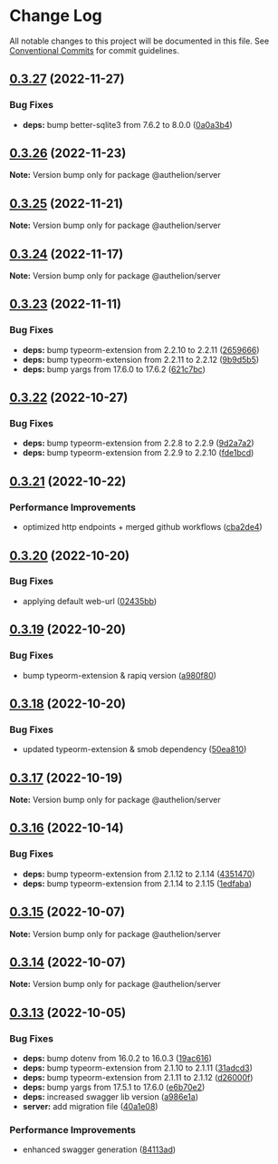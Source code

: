 # Change Log

All notable changes to this project will be documented in this file.
See [Conventional Commits](https://conventionalcommits.org) for commit guidelines.

## [0.3.27](https://github.com/Tada5hi/authelion/compare/@authelion/server@0.3.26...@authelion/server@0.3.27) (2022-11-27)


### Bug Fixes

* **deps:** bump better-sqlite3 from 7.6.2 to 8.0.0 ([0a0a3b4](https://github.com/Tada5hi/authelion/commit/0a0a3b4075c60864d55ac3e7f163b0c18c092e5a))





## [0.3.26](https://github.com/Tada5hi/authelion/compare/@authelion/server@0.3.25...@authelion/server@0.3.26) (2022-11-23)

**Note:** Version bump only for package @authelion/server





## [0.3.25](https://github.com/Tada5hi/authelion/compare/@authelion/server@0.3.24...@authelion/server@0.3.25) (2022-11-21)

**Note:** Version bump only for package @authelion/server





## [0.3.24](https://github.com/Tada5hi/authelion/compare/@authelion/server@0.3.23...@authelion/server@0.3.24) (2022-11-17)

**Note:** Version bump only for package @authelion/server





## [0.3.23](https://github.com/Tada5hi/authelion/compare/@authelion/server@0.3.22...@authelion/server@0.3.23) (2022-11-11)


### Bug Fixes

* **deps:** bump typeorm-extension from 2.2.10 to 2.2.11 ([2659666](https://github.com/Tada5hi/authelion/commit/26596666b0eb690494bc5299b3e437da7f14ea95))
* **deps:** bump typeorm-extension from 2.2.11 to 2.2.12 ([9b9d5b5](https://github.com/Tada5hi/authelion/commit/9b9d5b5692527aa4ed4fe357c5d6e0c5be513a5e))
* **deps:** bump yargs from 17.6.0 to 17.6.2 ([621c7bc](https://github.com/Tada5hi/authelion/commit/621c7bcb14e478dc98a780a45bab92f4077a1d14))





## [0.3.22](https://github.com/Tada5hi/authelion/compare/@authelion/server@0.3.21...@authelion/server@0.3.22) (2022-10-27)


### Bug Fixes

* **deps:** bump typeorm-extension from 2.2.8 to 2.2.9 ([9d2a7a2](https://github.com/Tada5hi/authelion/commit/9d2a7a24500b055a44c0894edb08666994127109))
* **deps:** bump typeorm-extension from 2.2.9 to 2.2.10 ([fde1bcd](https://github.com/Tada5hi/authelion/commit/fde1bcd60ec597fd7f842d8465478000591225eb))





## [0.3.21](https://github.com/Tada5hi/authelion/compare/@authelion/server@0.3.20...@authelion/server@0.3.21) (2022-10-22)


### Performance Improvements

* optimized http endpoints + merged github workflows ([cba2de4](https://github.com/Tada5hi/authelion/commit/cba2de47c9ecce74c42be21ae951f90264b982df))





## [0.3.20](https://github.com/Tada5hi/authelion/compare/@authelion/server@0.3.19...@authelion/server@0.3.20) (2022-10-20)


### Bug Fixes

* applying default web-url ([02435bb](https://github.com/Tada5hi/authelion/commit/02435bb9667d1450a0800ea883ed8e7297312458))





## [0.3.19](https://github.com/Tada5hi/authelion/compare/@authelion/server@0.3.18...@authelion/server@0.3.19) (2022-10-20)


### Bug Fixes

* bump typeorm-extension & rapiq version ([a980f80](https://github.com/Tada5hi/authelion/commit/a980f80c35cb6a581886d398e3e3317815507e3b))





## [0.3.18](https://github.com/Tada5hi/authelion/compare/@authelion/server@0.3.17...@authelion/server@0.3.18) (2022-10-20)


### Bug Fixes

* updated typeorm-extension & smob dependency ([50ea810](https://github.com/Tada5hi/authelion/commit/50ea810b4ffae39291ec29317e6f7da371dc875d))





## [0.3.17](https://github.com/Tada5hi/authelion/compare/@authelion/server@0.3.16...@authelion/server@0.3.17) (2022-10-19)

**Note:** Version bump only for package @authelion/server





## [0.3.16](https://github.com/Tada5hi/authelion/compare/@authelion/server@0.3.15...@authelion/server@0.3.16) (2022-10-14)


### Bug Fixes

* **deps:** bump typeorm-extension from 2.1.12 to 2.1.14 ([4351470](https://github.com/Tada5hi/authelion/commit/4351470990f88b7f2c5c46236369a3d96360271d))
* **deps:** bump typeorm-extension from 2.1.14 to 2.1.15 ([1edfaba](https://github.com/Tada5hi/authelion/commit/1edfabae3a95fec9073806494ae673574f682c04))





## [0.3.15](https://github.com/Tada5hi/authelion/compare/@authelion/server@0.3.14...@authelion/server@0.3.15) (2022-10-07)

**Note:** Version bump only for package @authelion/server





## [0.3.14](https://github.com/Tada5hi/authelion/compare/@authelion/server@0.3.13...@authelion/server@0.3.14) (2022-10-07)

**Note:** Version bump only for package @authelion/server





## [0.3.13](https://github.com/Tada5hi/authelion/compare/@authelion/server@0.3.12...@authelion/server@0.3.13) (2022-10-05)


### Bug Fixes

* **deps:** bump dotenv from 16.0.2 to 16.0.3 ([19ac616](https://github.com/Tada5hi/authelion/commit/19ac6162d463bf70a5b39ddfc606f09c78bf8692))
* **deps:** bump typeorm-extension from 2.1.10 to 2.1.11 ([31adcd3](https://github.com/Tada5hi/authelion/commit/31adcd30d6aa06512374c8e87b1f5e3e6674209b))
* **deps:** bump typeorm-extension from 2.1.11 to 2.1.12 ([d26000f](https://github.com/Tada5hi/authelion/commit/d26000f7242283259bb63a8b3b44c43194014199))
* **deps:** bump yargs from 17.5.1 to 17.6.0 ([e6b70e2](https://github.com/Tada5hi/authelion/commit/e6b70e218b5bbb685e59eaad1ecc093d5484c0cb))
* **deps:** increased swagger lib version ([a986e1a](https://github.com/Tada5hi/authelion/commit/a986e1a2b387bb6f30d42578ac8a98182493127d))
* **server:** add migration file ([40a1e08](https://github.com/Tada5hi/authelion/commit/40a1e08c87b527d6bf046c0d55a6b408f5e5b72b))


### Performance Improvements

* enhanced swagger generation ([84113ad](https://github.com/Tada5hi/authelion/commit/84113ad10c3c1a8164772216cf455cf7700e46bf))
